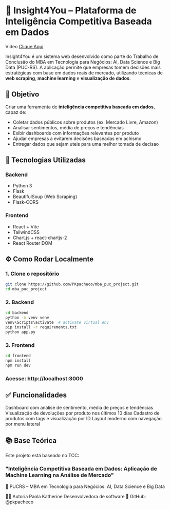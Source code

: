 # 🚀 Insight4You – Plataforma de Inteligência Competitiva Baseada em Dados

Video [Clique Aqui](https://streamable.com/24m9q4)

Insight4You é um sistema web desenvolvido como parte do Trabalho de Conclusão do MBA em Tecnologia para Negócios: AI, Data Science e Big Data (PUC-RS). A aplicação permite que empresas tomem decisões mais estratégicas com base em dados reais de mercado, utilizando técnicas de **web scraping**, **machine learning** e **visualização de dados**.

## 🎯 Objetivo

Criar uma ferramenta de **inteligência competitiva baseada em dados**, capaz de:

- Coletar dados públicos sobre produtos (ex: Mercado Livre, Amazon)
- Analisar sentimentos, média de preços e tendências
- Exibir dashboards com informações relevantes por produto
- Ajudar empresas a evitarem decisões baseadas em achismo
- Entregar dados que sejam uteis para uma melhor tomada de decisao

## 🧠 Tecnologias Utilizadas

### Backend
- Python 3
- Flask
- BeautifulSoup (Web Scraping)
- Flask-CORS

### Frontend
- React + Vite
- TailwindCSS
- Chart.js + react-chartjs-2
- React Router DOM



## ⚙️ Como Rodar Localmente

### 1. Clone o repositório

```bash
git clone https://github.com/PKpacheco/mba_puc_project.git
cd mba_puc_project
```

### 2. Backend
```bash
cd backend
python -m venv venv
venv\Scripts\activate  # activate virtual env
pip install -r requirements.txt
python app.py
```
### 3. Frontend
```bash
cd frontend
npm install
npm run dev
```

### Acesse: http://localhost:3000

## ✅ Funcionalidades
Dashboard com análise de sentimento, média de preços e tendências
Visualização de devoluções por produto nos últimos 10 dias
Cadastro de produtos com tags e visualização por ID
Layout moderno com navegação por menu lateral


## 📚 Base Teórica
Este projeto está baseado no TCC:

### "Inteligência Competitiva Baseada em Dados: Aplicação de Machine Learning na Análise de Mercado"
📍 PUCRS – MBA em Tecnologia para Negócios: AI, Data Science e Big Data


👩‍💻 Autoria
Paola Katherine
Desenvolvedora de software
🔗 GitHub: @pkpacheco

